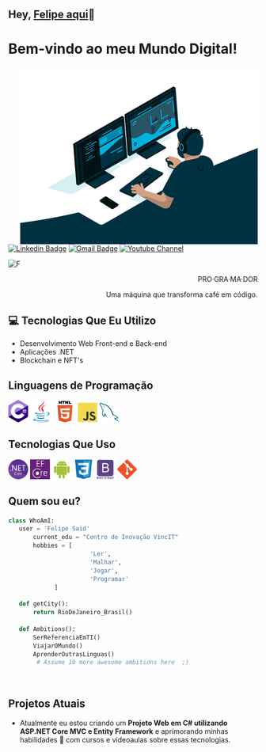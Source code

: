 ## Hey, [Felipe aqui](https://www.linkedin.com/in/felipecsaid/)👋

<h1>Bem-vindo ao meu Mundo Digital!</h1> 

<img src = 'https://github.com/felipesaid/felipesaid/blob/main/images/coding.gif' alt = 'Man Coding' align='right'/>

[![Linkedin Badge](https://img.shields.io/badge/-felipecsaid-blue?style=flat-square&logo=Linkedin&logoColor=white&link=https://www.linkedin.com/in/felipecsaid/)](https://www.linkedin.com/in/felipecsaid) [![Gmail Badge](https://img.shields.io/badge/felipe.csaid@gmail.com-c14438?style=flat-square&logo=Gmail&logoColor=white&link=mailto:felipe.csaid@gmail.com)](mailto:felipe.csaid@gmail.com) [![Youtube Channel](https://img.shields.io/badge/-Felipe%20Said%20Coder-c14438?style=flat-square&logo=Youtube&link=https://www.youtube.com/channel/UCunTL2CiszeorRSgh4RttAg)](https://www.youtube.com/channel/UCunTL2CiszeorRSgh4RttAg)
<p align="left"> <img src="https://komarev.com/ghpvc/?username=felipesaid" alt="F" /> </p>

<div style="text-align: right">PRO·GRA·MA·DOR
  
Uma máquina que transforma café em código. </div>

## :computer: Tecnologias Que Eu Utilizo
* Desenvolvimento Web Front-end e Back-end 
* Aplicações .NET
* Blockchain e NFT's

## Linguagens de Programação
<img src = 'https://github.com/felipesaid/felipesaid/blob/main/images/c-sharp.svg' width='40'/> <img src = 'https://github.com/felipesaid/felipesaid/blob/main/images/java.svg' width='45'/> <img src = 
'https://github.com/felipesaid/felipesaid/blob/main/images/html5.svg' width='43'/> <img src = 
'https://github.com/felipesaid/felipesaid/blob/main/images/js.svg' width='40'/> <img src = 
'https://github.com/felipesaid/felipesaid/blob/main/images/sql.svg' width='40'/> 

 ## Tecnologias Que Uso
 <img src = 'https://github.com/felipesaid/felipesaid/blob/main/images/dotnet.svg' width='40'/> <img src = 'https://github.com/felipesaid/felipesaid/blob/main/images/efcore.svg' height='40'/> <img src = 
 'https://github.com/felipesaid/felipesaid/blob/main/images/android.svg' height='40'/> <img src = 
'https://github.com/felipesaid/felipesaid/blob/main/images/css.svg' width='40'/> <img src = 
'https://github.com/felipesaid/felipesaid/blob/main/images/bootstrap.svg' width='40'/> <img src = 
'https://github.com/felipesaid/felipesaid/blob/main/images/git.svg' width='40'/>

 ## Quem sou eu?
 ```python
 class WhoAmI:
 	user = 'Felipe Said'
		current_edu = "Centro de Inovação VincIT"
		hobbies = [
                        'Ler',
                        'Malhar',
                        'Jogar',
                        'Programar'
			  ]
	
	def getCity():
		return RioDeJaneiro_Brasil()
	
	def Ambitions():
		SerReferenciaEmTI()
		ViajarOMundo()
		AprenderOutrasLinguas()
         # Assume 10 more awesome ambitions here  ;)

	
 ```

## Projetos Atuais
 * Atualmente eu estou criando um **Projeto Web em C# utilizando ASP.NET Core MVC e Entity Framework** e aprimorando minhas habilidades 🌱 com cursos e videoaulas sobre essas tecnologias.
